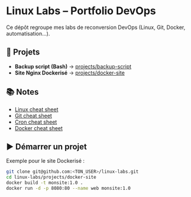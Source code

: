 # Linux Labs – Portfolio DevOps

Ce dépôt regroupe mes labs de reconversion DevOps (Linux, Git, Docker, automatisation…).

## 🚀 Projets
- **Backup script (Bash)** → [projects/backup-script](projects/backup-script)  
- **Site Nginx Dockerisé** → [projects/docker-site](projects/docker-site)

## 📚 Notes
- [Linux cheat sheet](docs/linux-cheatsheet.md)
- [Git cheat sheet](docs/git-cheatsheet.md)
- [Cron cheat sheet](docs/cron-cheatsheet.md)
- [Docker cheat sheet](docs/docker-cheatsheet.md)

## ▶️ Démarrer un projet
Exemple pour le site Dockerisé :
```bash
git clone git@github.com:<TON_USER>/linux-labs.git
cd linux-labs/projects/docker-site
docker build -t monsite:1.0 .
docker run -d -p 8080:80 --name web monsite:1.0
